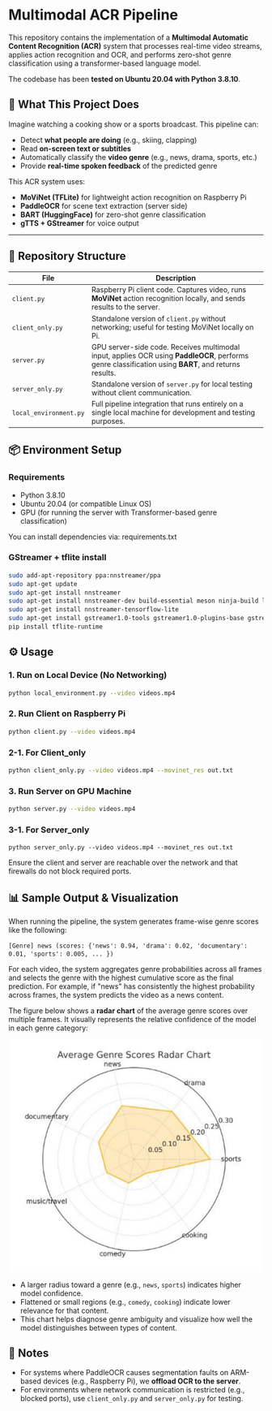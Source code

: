 # Multimodal ACR Pipeline

This repository contains the implementation of a **Multimodal Automatic Content Recognition (ACR)** system that processes real-time video streams, applies action recognition and OCR, and performs zero-shot genre classification using a transformer-based language model.

The codebase has been **tested on Ubuntu 20.04 with Python 3.8.10**.

## 🚀 What This Project Does

Imagine watching a cooking show or a sports broadcast. This pipeline can:
- Detect **what people are doing** (e.g., skiing, clapping)
- Read **on-screen text or subtitles**
- Automatically classify the **video genre** (e.g., news, drama, sports, etc.)
- Provide **real-time spoken feedback** of the predicted genre

This ACR system uses:
- **MoViNet (TFLite)** for lightweight action recognition on Raspberry Pi
- **PaddleOCR** for scene text extraction (server side)
- **BART (HuggingFace)** for zero-shot genre classification
- **gTTS + GStreamer** for voice output

---
## 📁 Repository Structure

| File | Description |
|------|-------------|
| `client.py` | Raspberry Pi client code. Captures video, runs **MoViNet** action recognition locally, and sends results to the server. |
| `client_only.py` | Standalone version of `client.py` without networking; useful for testing MoViNet locally on Pi. |
| `server.py` | GPU server-side code. Receives multimodal input, applies OCR using **PaddleOCR**, performs genre classification using **BART**, and returns results. |
| `server_only.py` | Standalone version of `server.py` for local testing without client communication. |
| `local_environment.py` | Full pipeline integration that runs entirely on a single local machine for development and testing purposes. |

## 📦 Environment Setup

### Requirements
- Python 3.8.10
- Ubuntu 20.04 (or compatible Linux OS)
- GPU (for running the server with Transformer-based genre classification)

You can install dependencies via: requirements.txt

### GStreamer + tflite install
```bash
sudo add-apt-repository ppa:nnstreamer/ppa
sudo apt-get update
sudo apt-get install nnstreamer
sudo apt-get install nnstreamer-dev build-essential meson ninja-build libglib2.0-dev
sudo apt-get install nnstreamer-tensorflow-lite
sudo apt-get install gstreamer1.0-tools gstreamer1.0-plugins-base gstreamer1.0-plugins-good gstreamer1.0-plugins-bad gstreamer1.0-plugins-ugly
pip install tflite-runtime
```

## ⚙️ Usage

### 1. Run on Local Device (No Networking)
```bash
python local_environment.py --video videos.mp4
```

### 2. Run Client on Raspberry Pi
```bash
python client.py --video videos.mp4
```
### 2-1. For Client_only
```bash
python client_only.py --video videos.mp4 --movinet_res out.txt
```

### 3. Run Server on GPU Machine
```bash
python server.py --video videos.mp4
```

### 3-1. For Server_only
```
python server_only.py --video videos.mp4 --movinet_res out.txt
```

Ensure the client and server are reachable over the network and that firewalls do not block required ports.


## 📊 Sample Output & Visualization

When running the pipeline, the system generates frame-wise genre scores like the following:

```
[Genre] news (scores: {'news': 0.94, 'drama': 0.02, 'documentary': 0.01, 'sports': 0.005, ... })
```

For each video, the system aggregates genre probabilities across all frames and selects the genre with the highest cumulative score as the final prediction. For example, if "news" has consistently the highest probability across frames, the system predicts the video as a news content.

The figure below shows a **radar chart** of the average genre scores over multiple frames. It visually represents the relative confidence of the model in each genre category:

![Average Genre Scores Radar Chart](radar_chart_example.png)

- A larger radius toward a genre (e.g., `news`, `sports`) indicates higher model confidence.
- Flattened or small regions (e.g., `comedy`, `cooking`) indicate lower relevance for that content.
- This chart helps diagnose genre ambiguity and visualize how well the model distinguishes between types of content.
  
## 📌 Notes

- For systems where PaddleOCR causes segmentation faults on ARM-based devices (e.g., Raspberry Pi), we **offload OCR to the server**.
- For environments where network communication is restricted (e.g., blocked ports), use `client_only.py` and `server_only.py` for testing.
